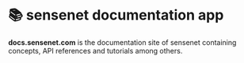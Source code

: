 # 📚 sensenet documentation app

**docs.sensenet.com** is the documentation site of sensenet containing concepts, API references and tutorials among others.
